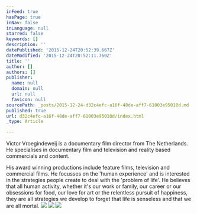 ```yaml
---
inFeed: true
hasPage: true
inNav: false
inLanguage: null
starred: false
keywords: []
description: ''
datePublished: '2015-12-24T20:52:39.667Z'
dateModified: '2015-12-24T20:52:11.760Z'
title: ''
author: []
authors: []
publisher:
  name: null
  domain: null
  url: null
  favicon: null
sourcePath: _posts/2015-12-24-d32c4efc-a16f-48de-aff7-61003e95010d.md
published: true
url: d32c4efc-a16f-48de-aff7-61003e95010d/index.html
_type: Article

---
```

Victor Vroegindeweij is a documentary film director from The Netherlands. He specialises in documentary film and television and reality based commercials and content.

His award winning productions include feature films, television and commercial films. He focusses on the 'human experience' and is interested in the strategies people create to deal with the 'problem of life'. He believes that all human activity, whether it's our work or family, our career or our obsessions for food, our love for art or the relentless pursuit of happiness, they are all strategies we develop to forget that life is senseless and that we are all mortal.
![](https://the-grid-user-content.s3-us-west-2.amazonaws.com/76b269c4-5e04-4aea-b655-a65d1dcd9624.png)
![](https://the-grid-user-content.s3-us-west-2.amazonaws.com/4a4b81ae-c47f-4e04-a248-520e2ae2dc06.jpg)
![](https://the-grid-user-content.s3-us-west-2.amazonaws.com/bd4ddea6-9634-48bc-8ff0-41019d035b01.png)